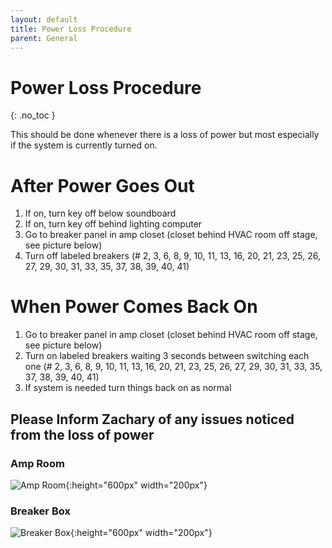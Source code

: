 ```yaml
---
layout: default
title: Power Loss Procedure
parent: General
---
```


# Power Loss Procedure
{: .no_toc }

This should be done whenever there is a loss of power but most especially if the system is currently turned on.

# After Power Goes Out
1. If on, turn key off below soundboard
1. If on, turn key off behind lighting computer
1. Go to breaker panel in amp closet (closet behind HVAC room off stage, see picture below)
1. Turn off labeled breakers (# 2, 3, 6, 8, 9, 10, 11, 13, 16, 20, 21, 23, 25, 26, 27, 29, 30, 31, 33, 35, 37, 38, 39, 40, 41)

# When Power Comes Back On
1. Go to breaker panel in amp closet (closet behind HVAC room off stage, see picture below)
1. Turn on labeled breakers waiting 3 seconds between switching each one (# 2, 3, 6, 8, 9, 10, 11, 13, 16, 20, 21, 23, 25, 26, 27, 29, 30, 31, 33, 35, 37, 38, 39, 40, 41)
1. If system is needed turn things back on as normal

## Please Inform Zachary of any issues noticed from the loss of power

### Amp Room
![Amp Room](../assets/images/general/power-loss-amp-room.png){:height="600px" width="200px"}

### Breaker Box
![Breaker Box](../assets/images/general/power-loss-breaker-box.png){:height="600px" width="200px"}
